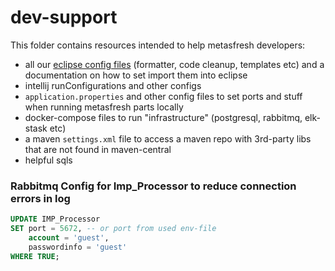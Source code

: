 # dev-support

This folder contains resources intended to help metasfresh developers:
* all our [eclipse config files](https://github.com/metasfresh/metasfresh-dev/tree/master/eclipse-config) (formatter, code cleanup, templates etc) and a documentation on how to set import them into eclipse
* intellij runConfigurations and other configs
* `application.properties` and other config files to set ports and stuff when running metasfresh parts locally
* docker-compose files to run "infrastructure" (postgresql, rabbitmq, elk-stask etc)
* a maven `settings.xml` file to access a maven repo with 3rd-party libs that are not found in maven-central
* helpful sqls


### Rabbitmq Config for Imp_Processor to reduce connection errors in log

```sql
UPDATE IMP_Processor 
SET port = 5672, -- or port from used env-file
    account = 'guest', 
    passwordinfo = 'guest' 
WHERE TRUE;
```